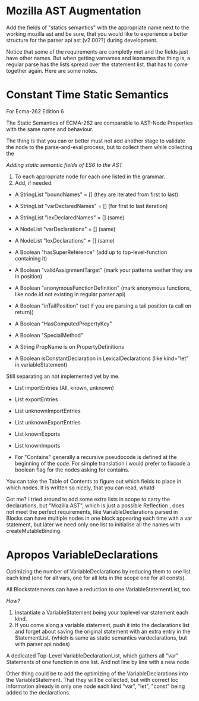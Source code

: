 Mozilla AST Augmentation
========================

Add the fields of "statics semantics" with the appropriate name
next to the working mozilla ast and be sure, that you would like
to experience a better structure for the parser api ast (v2.00??)
during development.

Notice that some of the requirements are completly met and the fields
just have other names. But when getting varnames and lexnames the thing
is, a regular parse has the lists spread over the statement list. that
has to come together again. Here are some notes.


Constant Time Static Semantics
==============================

For Ecma-262 Edition 6

The Static Semantics of ECMA-262 are comparable to AST-Node Properties with
the same name and behaviour. 

The thing is that you can or better must not add another stage to validate the
node to the parse-and-eval process, but to collect them while collecting the

_Adding static semantic fields of ES6 to the AST_

1. To each appropriate node for each one listed in the grammar.
2. Add, if needed.

* A StringList "boundNames" = []	(they are iterated from first to last)
* A StringList "varDeclaredNames"  = [] (for first to last iteration)
* A StringList "lexDeclaredNames" = []	(same)
* A NodeList "varDeclarations" = []	(same)
* A NodeList "lexDeclarations" = []	(same)

* A Boolean "hasSuperReference" 	(add up to top-level-function containing it)
* A Boolean "validAssignmentTarget"     (mark your patterns wether they are in position)
* A Boolean "anonymousFunctionDefinition" (mark anonymous functions, like node.id not existing in regular parser api)
* A Boolean "inTailPosition" (set if you are parsing a tail position (a call on return))

* A Boolean "HasComputedPropertyKey"
* A Boolean "SpecialMethod"

* A String PropName is on PropertyDefinitions
* A Boolean isConstantDeclaration in LexicalDeclarations (like kind="let" in variableStatement)

Still separating an not implemented yet by me.

* List importEntries (All, known, unknown)
* List exportEntries
* List unknownImportEntries
* List unknownExportEntries
* List knownExports
* List knownImports


* For "Contains" generally a recursive pseudocode is defined at the beginning of the
code. For simple translation i would prefer to fixcode a boolean flag for the nodes asking
for contains.


You can take the Table of Contents to figure out which fields to place in which nodes.
It is written so nicely, that you can read, whatd


Got me? I tried around to add some extra lists in scope to carry the declarations,
but "Mozilla AST", which is just a possible Reflection , does not meet the perfect 
requirements, like VariableDeclarations parsed in Blocks can have multiple nodes in
one block appearing each time with a var statement, but later we need only one list
to initialise all the names with createMutableBinding.

Apropos VariableDeclarations
============================

Optimizing the number of VariableDeclarations by reducing them to one
list each kind (one for all vars, one for all lets in the scope one for
all consts).

All Blockstatements can have a reduction to one VariableStatementList, 
too.

_How?_
1. Instantiate a VariableStatement being your toplevel var statement each kind.
2. If you come along a variable statement, push it into the declarations list
and forget about saving the original statement with an extra entry in the
StatementList.
(which is same as static semantics vardeclarations, but with parser api nodes)

A dedicated Top-Level VariableDeclarationList,
which gathers all "var" Statements of one function in one list.
And not line by line with a new node

Other thing could be to add the optimizing of the VariableDeclarations into the
VariableStatement. That they will be collected, but with correct loc information
already in only one node each kind "var", "let", "const" being added to the declarations.



